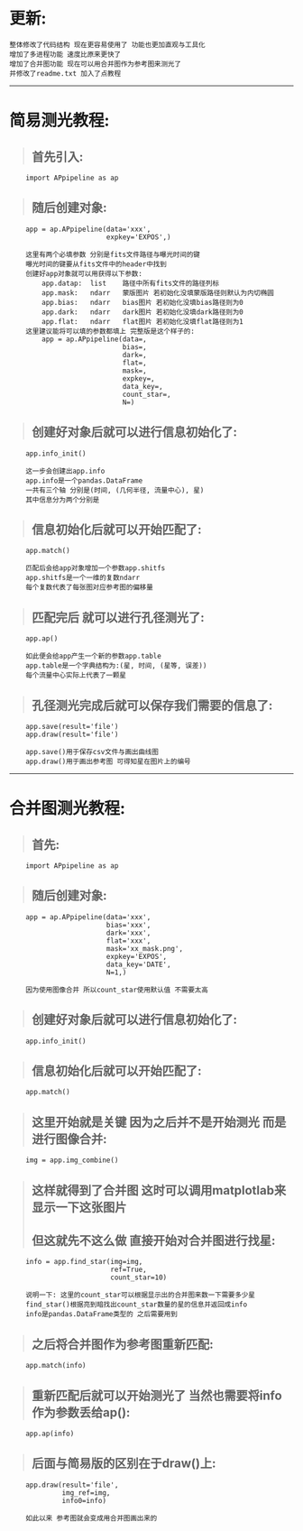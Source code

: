 更新:
===========
    整体修改了代码结构 现在更容易使用了 功能也更加直观与工具化
    增加了多进程功能 速度比原来更快了
    增加了合并图功能 现在可以用合并图作为参考图来测光了
    并修改了readme.txt 加入了点教程
--------------------
# 简易测光教程:
>##      首先引入:

        import APpipeline as ap

>##      随后创建对象:

        app = ap.APpipeline(data='xxx',
                            expkey='EXPOS',)

        这里有两个必填参数 分别是fits文件路径与曝光时间的键
        曝光时间的键要从fits文件中的header中找到
        创建好app对象就可以用获得以下参数:
            app.datap:  list    路径中所有fits文件的路径列标
            app.mask:   ndarr   蒙版图片 若初始化没填蒙版路径则默认为内切椭圆
            app.bias:   ndarr   bias图片 若初始化没填bias路径则为0
            app.dark:   ndarr   dark图片 若初始化没填dark路径则为0
            app.flat:   ndarr   flat图片 若初始化没填flat路径则为1
        这里建议能将可以填的参数都填上 完整版是这个样子的:
            app = ap.APpipeline(data=,
                                bias=,
                                dark=,
                                flat=,
                                mask=,
                                expkey=,
                                data_key=,
                                count_star=,
                                N=)

>##      创建好对象后就可以进行信息初始化了:

        app.info_init()

        这一步会创建出app.info
        app.info是一个pandas.DataFrame
        一共有三个轴 分别是(时间, (几何半径, 流量中心), 星)
        其中信息分为两个分别是
    
>##      信息初始化后就可以开始匹配了:

        app.match()

        匹配后会给app对象增加一个参数app.shitfs
        app.shitfs是一个一维的复数ndarr
        每个复数代表了每张图对应参考图的偏移量
    
>##      匹配完后 就可以进行孔径测光了:

        app.ap()

        如此便会给app产生一个新的参数app.table
        app.table是一个字典结构为:(星, 时间, (星等, 误差))
        每个流量中心实际上代表了一颗星

>##      孔径测光完成后就可以保存我们需要的信息了:

        app.save(result='file')
        app.draw(result='file')

        app.save()用于保存csv文件与画出曲线图
        app.draw()用于画出参考图 可得知星在图片上的编号
------------------------
# 合并图测光教程:
>##      首先:

        import APpipeline as ap

>##      随后创建对象:

        app = ap.APpipeline(data='xxx',
                            bias='xxx',
                            dark='xxx',
                            flat='xxx',
                            mask='xx_mask.png',
                            expkey='EXPOS',
                            data_key='DATE',
                            N=1,)

        因为使用图像合并 所以count_star使用默认值 不需要太高

>##      创建好对象后就可以进行信息初始化了:

        app.info_init()
    
>##      信息初始化后就可以开始匹配了:

        app.match()
    
>##      这里开始就是关键 因为之后并不是开始测光 而是进行图像合并:

        img = app.img_combine()
    
>##      这样就得到了合并图 这时可以调用matplotlab来显示一下这张图片
>##      但这就先不这么做 直接开始对合并图进行找星:

        info = app.find_star(img=img,
                             ref=True,
                             count_star=10)

        说明一下: 这里的count_star可以根据显示出的合并图来数一下需要多少星
        find_star()根据亮到暗找出count_star数量的星的信息并返回成info
        info是pandas.DataFrame类型的 之后需要用到
    
>##      之后将合并图作为参考图重新匹配:

        app.match(info)

>##      重新匹配后就可以开始测光了 当然也需要将info作为参数丢给ap():

        app.ap(info)

>##      后面与简易版的区别在于draw()上:

        app.draw(result='file',
                 img_ref=img,
                 info0=info)
        
        如此以来 参考图就会变成用合并图画出来的
